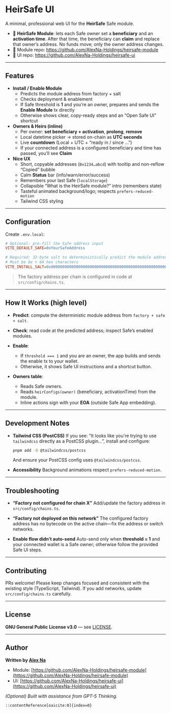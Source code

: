 
# HeirSafe UI

A minimal, professional web UI for the **HeirSafe** Safe module.

- 🧩 **HeirSafe Module**: lets each Safe owner set a **beneficiary** and an **activation time**. After that time, the beneficiary can **claim** and replace that owner’s address. No funds move; only the owner address changes.
- 🔗 Module repo: https://github.com/AlexNa-Holdings/heirsafe-module  
- 🔗 UI repo: https://github.com/AlexNa-Holdings/heirsafe-ui

---

## Features

- **Install / Enable Module**
  - Predicts the module address from factory + salt
  - Checks deployment & enablement
  - If Safe threshold is **1** and you’re an owner, prepares and sends the **Enable Module** tx directly
  - Otherwise shows clear, copy-ready steps and an “Open Safe UI” shortcut
- **Owners & Heirs (inline)**
  - Per owner: **set beneficiary + activation**, **prolong**, **remove**
  - Local datetime picker → stored on-chain as **UTC seconds**
  - Live **countdown** (Local + UTC + “ready in / since …”)
  - If your connected address is a configured beneficiary and time has passed, you’ll see **Claim**
- **Nice UX**
  - Short, copyable addresses (`0x1234…abcd`) with tooltip and non-reflow “Copied” bubble
  - Calm **Status** bar (info/warn/error/success)
  - Remembers your last Safe (`localStorage`)
  - Collapsible “What is the HeirSafe module?” intro (remembers state)
  - Tasteful animated background/logo; respects `prefers-reduced-motion`
  - Tailwind CSS styling

---

## Configuration

Create `.env.local`:

```ini
# Optional: pre-fill the Safe address input
VITE_DEFAULT_SAFE=0xYourSafeAddress

# Required: 32-byte salt to deterministically predict the module address
# Must be 0x + 64 hex characters
VITE_INSTALL_SALT=0x0000000000000000000000000000000000000000000000000000000000000000
```

> The factory address per chain is configured in code at `src/config/chains.ts`.

---

## How It Works (high level)

* **Predict**: compute the deterministic module address from `factory + safe + salt`.
* **Check**: read code at the predicted address; inspect Safe’s enabled modules.
* **Enable**:

  * If `threshold === 1` and you are an owner, the app builds and sends the enable tx to your wallet.
  * Otherwise, it shows Safe UI instructions and a shortcut button.
* **Owners table**:

  * Reads Safe owners.
  * Reads `heirConfigs(owner)` (beneficiary, activationTime) from the module.
  * Inline actions sign with your **EOA** (outside Safe App embedding).

---


## Development Notes

* **Tailwind CSS (PostCSS)**
  If you see: “It looks like you're trying to use `tailwindcss` directly as a PostCSS plugin…”, install and configure:

  ```bash
  pnpm add -D @tailwindcss/postcss
  ```

  And ensure your PostCSS config uses `@tailwindcss/postcss`.

* **Accessibility**
  Background animations respect `prefers-reduced-motion`.

---

## Troubleshooting

* **“Factory not configured for chain X”**
  Add/update the factory address in `src/config/chains.ts`.

* **“Factory not deployed on this network”**
  The configured factory address has no bytecode on the active chain—fix the address or switch networks.

* **Enable flow didn’t auto-send**
  Auto-send only when **threshold = 1** and your connected wallet is a Safe owner; otherwise follow the provided Safe UI steps.

---

## Contributing

PRs welcome! Please keep changes focused and consistent with the existing style (TypeScript, Tailwind). If you add networks, update `src/config/chains.ts` carefully.

---

## License

**GNU General Public License v3.0** — see [LICENSE](./LICENSE).

---

## Author

**Written by [Alex Na](https://x.com/AlexNa)**

* Module: [https://github.com/AlexNa-Holdings/heirsafe-module](https://github.com/AlexNa-Holdings/heirsafe-module)
* UI: [https://github.com/AlexNa-Holdings/heirsafe-ui](https://github.com/AlexNa-Holdings/heirsafe-ui)

*(Optional) Built with assistance from GPT-5 Thinking.*

```
::contentReference[oaicite:0]{index=0}
